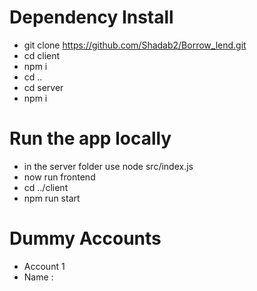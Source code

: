 # Dependency Install
- git clone https://github.com/Shadab2/Borrow_lend.git
- cd client
- npm i
- cd ..
- cd server
- npm i

# Run the app locally
- in the server folder use node src/index.js
- now run frontend
- cd ../client
- npm run start

# Dummy Accounts
- Account 1 
- Name : 
